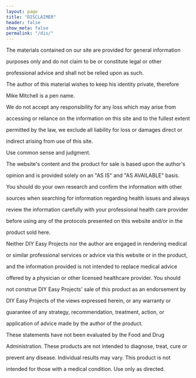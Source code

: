 ```yaml
---
layout: page
title: "DISCLAIMER"
header: false
show_meta: false
permalink: "/dis/"
---
```


The materials contained on our site are provided for general information 

purposes only and do not claim to be or constitute legal or other 

professional advice and shall not be relied upon as such.

The author of this material wishes to keep his identity private, therefore 

Mike Mitchell is a pen name.

We do not accept any responsibility for any loss which may arise from 

accessing or reliance on the information on this site and to the fullest extent 

permitted by the law, we exclude all liability for loss or damages direct or 

indirect arising from use of this site.

Use common sense and judgment.

The website's content and the product for sale is based upon the author's 

opinion and is provided solely on an "AS IS" and "AS AVAILABLE" basis. 

You should do your own research and confirm the information with other 

sources when searching for information regarding health issues and always 

review the information carefully with your professional health care provider 

before using any of the protocols presented on this website and/or in the 

product sold here.

Neither DIY Easy Projects nor the author are engaged in rendering medical 

or similar professional services or advice via this website or in the product, 

and the information provided is not intended to replace medical advice 

offered by a physician or other licensed healthcare provider. You should 

not construe DIY Easy Projects' sale of this product as an endorsement by 

DIY Easy Projects of the views expressed herein, or any warranty or 

guarantee of any strategy, recommendation, treatment, action, or 

application of advice made by the author of the product.

These statements have not been evaluated by the Food and Drug 

Administration. These products are not intended to diagnose, treat, cure or 

prevent any disease. Individual results may vary. This product is not 

intended for those with a medical condition. Use only as directed.